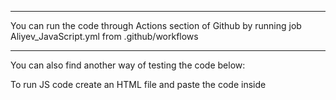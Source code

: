 --------
You can run the code through Actions section of Github by running job Aliyev_JavaScript.yml from .github/workflows

--------
You can also find another way of testing the code below:

To run JS code create an HTML file and paste the code inside <script> tag.
Open the HTML file in a web browser. The JS will execute in the browser's environment.
